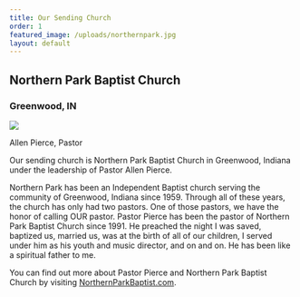 ```yaml
---
title: Our Sending Church
order: 1
featured_image: /uploads/northernpark.jpg
layout: default
---
```



## Northern Park Baptist Church
### Greenwood, IN

![](http://sitesforchurch.s3.amazonaws.com/pastorpierce.png)

<p class="img_reference">Allen Pierce, Pastor</p>

Our sending church is Northern Park Baptist Church in Greenwood, Indiana under the leadership of Pastor Allen Pierce.

Northern Park has been an Independent Baptist church serving the community of Greenwood, Indiana since 1959. Through all of these years, the church has only had two pastors.  One of those pastors, we have the honor of calling OUR pastor.  Pastor Pierce has been the pastor of Northern Park Baptist Church since 1991.  He preached the night I was saved, baptized us, married us, was at the birth of all of our children, I served under him as his youth and music director, and on and on.  He has been like a spiritual father to me.

You can find out more about Pastor Pierce and Northern Park Baptist Church by visiting [NorthernParkBaptist.com](http://northernparkbaptist.com).

